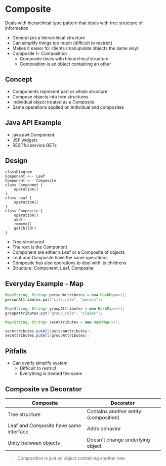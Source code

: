 # Composite

Deals with hierarchical type pattern that deals with tree structure of information

-   Generalizes a hierarchical structure
-   Can simplify things too much (difficult to restrict)
-   Makes it easier for clients (manupulate objects the same way)
-   Composite != Composition
    -   Composite deals with hierarchical structure
    -   Composition is an object containing an other

## Concept

-   Components represent part or whole structure
-   Compose objects into tree structures
-   individual object treated as a Composite
-   Same operations applied on individual and composites

## Java API Example

-   java.awt.Component
-   JSF widgets
-   RESTful service GETs

## Design

```mermaid
classDiagram
Component <-- Leaf
Component <-- Composite
class Component {
    operation()
}
class Leaf {
    operation()
}
class Composite {
    operation()
    add()
    remove()
    getChild()
}
```

-   Tree structured
-   The root is the Component
-   Component are either a Leaf or a Composite of objects
-   Leaf and Composite have the same operations
-   Composite has also operations to deal with its childrens
-   Structure: Component, Leaf, Composite

## Everyday Example - Map

```java
Map<String, String> personAttributes = new HashMap<>();
personAttributes.put("site_role", "person");

Map<String, String> groupAttributes = new HashMap<>();
groupAttributes.put("group_role", "claims");

Map<String, String> secAttributes = new HashMap<>();

secAttributes.putAll(personAttributes);
secAttributes.putAll(groupAttributes);
```

## Pitfalls

-   Can overly simplify system
    -   Difficult to restrict
    -   Everything is treated the same

## Composite vs Decorator

| Composite                              | Decorator                             |
| -------------------------------------- | ------------------------------------- |
| Tree structure                         | Contains another entity (composition) |
| Leaf and Composite have same interface | Adds behavior                         |
| Unity between objects                  | Doesn't change underlying object      |

> Composition is just an object containing another one
